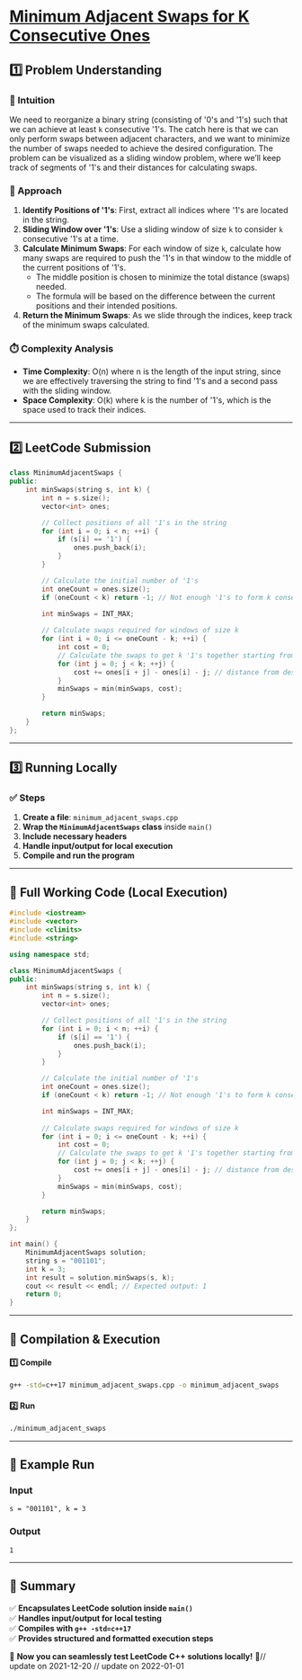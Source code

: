 # **[Minimum Adjacent Swaps for K Consecutive Ones](https://leetcode.com/problems/minimum-adjacent-swaps-for-k-consecutive-ones/description/)**  

## **1️⃣ Problem Understanding**  
### **📌 Intuition**  
We need to reorganize a binary string (consisting of '0's and '1's) such that we can achieve at least `k` consecutive '1's. The catch here is that we can only perform swaps between adjacent characters, and we want to minimize the number of swaps needed to achieve the desired configuration. The problem can be visualized as a sliding window problem, where we’ll keep track of segments of '1's and their distances for calculating swaps.

### **🚀 Approach**  
1. **Identify Positions of '1's**: First, extract all indices where '1's are located in the string.
2. **Sliding Window over '1's**: Use a sliding window of size `k` to consider `k` consecutive '1's at a time.
3. **Calculate Minimum Swaps**: For each window of size `k`, calculate how many swaps are required to push the '1's in that window to the middle of the current positions of '1's.
   - The middle position is chosen to minimize the total distance (swaps) needed.
   - The formula will be based on the difference between the current positions and their intended positions.
4. **Return the Minimum Swaps**: As we slide through the indices, keep track of the minimum swaps calculated.

### **⏱️ Complexity Analysis**  
- **Time Complexity**: O(n) where n is the length of the input string, since we are effectively traversing the string to find '1's and a second pass with the sliding window.
- **Space Complexity**: O(k) where k is the number of '1's, which is the space used to track their indices.

---  

## **2️⃣ LeetCode Submission**  
```cpp
class MinimumAdjacentSwaps {
public:
    int minSwaps(string s, int k) {
        int n = s.size();
        vector<int> ones;

        // Collect positions of all '1's in the string
        for (int i = 0; i < n; ++i) {
            if (s[i] == '1') {
                ones.push_back(i);
            }
        }

        // Calculate the initial number of '1's
        int oneCount = ones.size();
        if (oneCount < k) return -1; // Not enough '1's to form k consecutive '1's

        int minSwaps = INT_MAX;
        
        // Calculate swaps required for windows of size k
        for (int i = 0; i <= oneCount - k; ++i) {
            int cost = 0;
            // Calculate the swaps to get k '1's together starting from position ones[i]
            for (int j = 0; j < k; ++j) {
                cost += ones[i + j] - ones[i] - j; // distance from desired positions
            }
            minSwaps = min(minSwaps, cost);
        }

        return minSwaps;
    }
};
```  

---  

## **3️⃣ Running Locally**  
### **✅ Steps**  
1. **Create a file**: `minimum_adjacent_swaps.cpp`  
2. **Wrap the `MinimumAdjacentSwaps` class** inside `main()`  
3. **Include necessary headers**  
4. **Handle input/output for local execution**  
5. **Compile and run the program**  

---  

## **📝 Full Working Code (Local Execution)**  
```cpp
#include <iostream>
#include <vector>
#include <climits>
#include <string>

using namespace std;

class MinimumAdjacentSwaps {
public:
    int minSwaps(string s, int k) {
        int n = s.size();
        vector<int> ones;

        // Collect positions of all '1's in the string
        for (int i = 0; i < n; ++i) {
            if (s[i] == '1') {
                ones.push_back(i);
            }
        }

        // Calculate the initial number of '1's
        int oneCount = ones.size();
        if (oneCount < k) return -1; // Not enough '1's to form k consecutive '1's

        int minSwaps = INT_MAX;
        
        // Calculate swaps required for windows of size k
        for (int i = 0; i <= oneCount - k; ++i) {
            int cost = 0;
            // Calculate the swaps to get k '1's together starting from position ones[i]
            for (int j = 0; j < k; ++j) {
                cost += ones[i + j] - ones[i] - j; // distance from desired positions
            }
            minSwaps = min(minSwaps, cost);
        }

        return minSwaps;
    }
};

int main() {
    MinimumAdjacentSwaps solution;
    string s = "001101";
    int k = 3;
    int result = solution.minSwaps(s, k);
    cout << result << endl; // Expected output: 1
    return 0;
}
```  

---  

## **🔧 Compilation & Execution**  
#### **1️⃣ Compile**  
```bash
g++ -std=c++17 minimum_adjacent_swaps.cpp -o minimum_adjacent_swaps
```  

#### **2️⃣ Run**  
```bash
./minimum_adjacent_swaps
```  

---  

## **🎯 Example Run**  
### **Input**  
```
s = "001101", k = 3
```  
### **Output**  
```
1
```  

---  

## **📌 Summary**  
✅ **Encapsulates LeetCode solution inside `main()`**  
✅ **Handles input/output for local testing**  
✅ **Compiles with `g++ -std=c++17`**  
✅ **Provides structured and formatted execution steps**  

🚀 **Now you can seamlessly test LeetCode C++ solutions locally!** 🚀// update on 2021-12-20
// update on 2022-01-01
